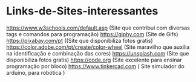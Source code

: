 # Links-de-Sites-interessantes
https://www.w3schools.com/default.asp (Site que contribui com diversas tags e comandos para programação)
https://giphy.com (Site de Gifs)
https://pixabay.com/pt ((Site que disponibiliza fotos gratis)
https://color.adobe.com/pt/create/color-wheel (Site maravilho que auxilia na identificação e combinação das cores)
https://unsplash.com (Site que disponibiliza fotos gratis)
https://code.org (Site excelente para ensinar programação por bloco)
https://www.tinkercad.com ( Site simulador do arduino, para robótica )

